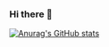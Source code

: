 ### Hi there 👋

[![Anurag's GitHub stats](https://github-readme-stats.vercel.app/api?username=sandats)](https://github.com/anuraghazra/github-readme-stats)

<!--
**sandats/sandats** is a ✨ _special_ ✨ repository because its `README.md` (this file) appears on your GitHub profile.

Here are some ideas to get you started:

- 🔭 I’m currently working on ...
- 🌱 I’m currently learning ...
- 👯 I’m looking to collaborate on ...
- 🤔 I’m looking for help with ...
- 💬 Ask me about ...
- 📫 How to reach me: ...
- 😄 Pronouns: ...
- ⚡ Fun fact: ...
-->
